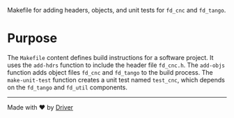 <!--------------------------------------------------------------------------------->
<!-- IMPORTANT: This file is auto-generated by Driver (https://driver.ai). -------->
<!-- Manual edits may be overwritten on future commits. --------------------------->
<!--------------------------------------------------------------------------------->

Makefile for adding headers, objects, and unit tests for `fd_cnc` and `fd_tango`.

# Purpose
The `Makefile` content defines build instructions for a software project. It uses the `add-hdrs` function to include the header file `fd_cnc.h`. The `add-objs` function adds object files `fd_cnc` and `fd_tango` to the build process. The `make-unit-test` function creates a unit test named `test_cnc`, which depends on the `fd_tango` and `fd_util` components.

---
Made with ❤️ by [Driver](https://www.driver.ai/)